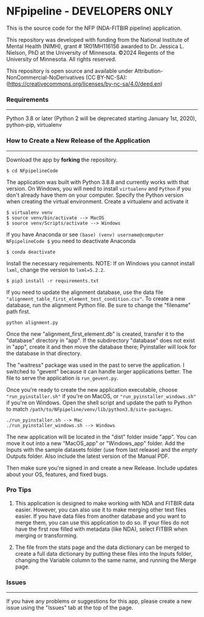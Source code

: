 # NFpipeline - DEVELOPERS ONLY
This is the source code for the NFP (NDA-FITBIR pipeline) application.

This repository was developed with funding from the National Institute of Mental Health (NIMH), grant # 1R01MH116156 awarded to Dr. Jessica L. Nielson, PhD at the University of Minnesota. ©2024 Regents of the University of Minnesota. All rights reserved.

This repository is open source and available under Attribution-NonCommercial-NoDerivatives (CC BY-NC-SA):(https://creativecommons.org/licenses/by-nc-sa/4.0/deed.en)


### Requirements
---
Python 3.8 or later (Python 2 will be deprecated starting January 1st, 2020), python-pip, virtualenv

### How to Create a New Release of the Application
---

Download the app by **forking** the repository.

```
$ cd NFpipelineCode
```

The application was built with Python 3.8.8 and currently works with that version. On Windows, you will need to install `virtualenv` and `Python` if you don't already have them on your computer. Specify the Python version when creating the virtual environment. Create a virtualenv and activate it

```
$ virtualenv venv
$ source venv/bin/activate --> MacOS
$ source venv/Scripts/activate --> Windows
```
If you have Anaconda or see `(base) (venv) username@computer NFpipelineCode $` you need to deactivate Anaconda

```
$ conda deactivate
```

Install the necessary requirements. NOTE: If on Windows you cannot install `lxml`, change the version to `lxml=5.2.2`.

```
$ pip3 install -r requirements.txt
```

If you need to update the alignment database, use the data file `"alignment_table_first_element_test_condition.csv"`. To create a new database, run the alignment Python file. Be sure to change the "filename" path first.

```
python alignment.py
```

Once the new "alignment_first_element.db" is created, transfer it to the "database" directory in "app". If the subdirectory "database" does not exist in "app", create it and then move the database there; Pyinstaller will look for the database in that directory.

The "waitress" package was used in the past to serve the application. I switched to "gevent" because it can handle larger applications better. The file to serve the application is `run_gevent.py`.

Once you're ready to create the new application executable, choose `"run_pyinstaller.sh"` if you're on MacOS, or `"run_pyinstaller_windows.sh"` if you're on Windows. Open the shell script and update the path to Python to match `/path/to/NFpipeline/venv/lib/python3.8/site-packages`.

```
./run_pyinstaller.sh --> Mac
./run_pyinstaller_windows.sh --> Windows
```

The new application will be located in the "dist" folder inside "app". You can move it out into a new "MacOS_app" or "Windows_app" folder. Add the Inputs with the sample datasets folder (use from last release) and the *empty* Outputs folder. Also include the latest version of the Manual PDF.

Then make sure you're signed in and create a new Release. Include updates about your OS, features, and fixed bugs.

### Pro Tips

1. This application is designed to make working with NDA and FITBIR data easier. However,
you can also use it to make merging other text files easier. If you have data files
from another database and you want to merge them, you can use this application to do so. If your files do not have the first row filled with metadata (like NDA), select FITBIR when merging or transforming.

2. The file from the stats page and the data dictionary can be merged to create
a full data dictionary by putting these files into the Inputs folder, changing the
Variable column to the same name, and running the Merge page.


### Issues
---

If you have any problems or suggestions for this app, please create a new issue using the "Issues" tab at the top of the page.
